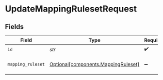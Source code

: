# UpdateMappingRulesetRequest


## Fields

| Field                                                                            | Type                                                                             | Required                                                                         | Description                                                                      |
| -------------------------------------------------------------------------------- | -------------------------------------------------------------------------------- | -------------------------------------------------------------------------------- | -------------------------------------------------------------------------------- |
| `id`                                                                             | *str*                                                                            | :heavy_check_mark:                                                               | Unique ID                                                                        |
| `mapping_ruleset`                                                                | [Optional[components.MappingRuleset]](../../models/components/mappingruleset.md) | :heavy_minus_sign:                                                               | MappingRuleset object to be updated                                              |